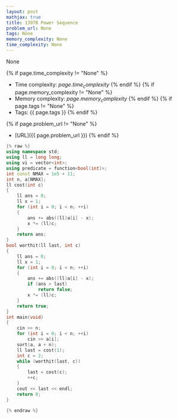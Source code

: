 ```yaml
---
layout: post
mathjax: true
title: 1397B Power Sequence
problem_url: None
tags: None
memory_complexity: None
time_complexity: None
---
```


None


{% if page.time_complexity != "None" %}
- Time complexity: ${{ page.time_complexity }}$
{% endif %}
{% if page.memory_complexity != "None" %}
- Memory complexity: ${{ page.memory_complexity }}$
{% endif %}
{% if page.tags != "None" %}
- Tags: {{ page.tags }}
{% endif %}

{% if page.problem_url != "None" %}
- [URL]({{ page.problem_url }})
{% endif %}

```cpp
{% raw %}
using namespace std;
using ll = long long;
using vi = vector<int>;
using predicate = function<bool(int)>;
int const NMAX = 1e5 + 11;
int n, a[NMAX];
ll cost(int c)
{
    ll ans = 0;
    ll x = 1;
    for (int i = 0; i < n; ++i)
    {
        ans += abs((ll)a[i] - x);
        x *= (ll)c;
    }
    return ans;
}
bool worthit(ll last, int c)
{
    ll ans = 0;
    ll x = 1;
    for (int i = 0; i < n; ++i)
    {
        ans += abs((ll)a[i] - x);
        if (ans > last)
            return false;
        x *= (ll)c;
    }
    return true;
}
int main(void)
{
    cin >> n;
    for (int i = 0; i < n; ++i)
        cin >> a[i];
    sort(a, a + n);
    ll last = cost(1);
    int c = 2;
    while (worthit(last, c))
    {
        last = cost(c);
        ++c;
    }
    cout << last << endl;
    return 0;
}

{% endraw %}
```